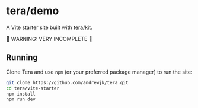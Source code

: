 # tera/demo

A Vite starter site built with [tera/kit](./kit).

🚧 WARNING: VERY INCOMPLETE 🚧

## Running

Clone Tera and use `npm` (or your preferred package manager) to run the site:

```bash
git clone https://github.com/andrewjk/tera.git
cd tera/vite-starter
npm install
npm run dev
```
